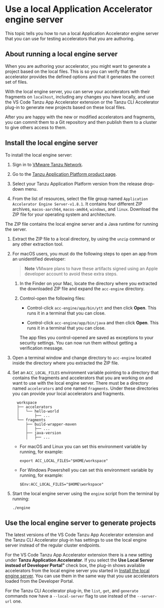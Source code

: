# Use a local Application Accelerator engine server

This topic tells you how to run a local Application Accelerator engine server that you can use for
testing accelerators that you are authoring.

## <a id="overview"></a> About running a local engine server

When you are authoring your accelerator, you might want to generate a project based on the local files.
This is so you can verify that the accelerator provides the defined options and that it generates
the correct set of files.

With the local engine server, you can serve your accelerators with their fragments on `localhost`,
including any changes you have locally, and use the VS Code Tanzu App Accelerator extension or the
Tanzu CLI Accelerator plug-in to generate new projects based on these local files.

After you are happy with the new or modified accelerators and fragments, you can commit them to a Git
repository and then publish them to a cluster to give others access to them.

## <a id="install-local-engine-server"></a>Install the local engine server

To install the local engine server:

1. Sign in to [VMware Tanzu Network](https://network.tanzu.vmware.com/).

1. Go to the [Tanzu Application Platform product page](https://network.tanzu.vmware.com/products/tanzu-application-platform).

1. Select your Tanzu Application Platform version from the release drop-down menu.

1. From the list of resources, select the file group named `Application Accelerator Engine Server-v1.8.1`.
   It contains four different ZIP archives,
  `macos-aarch64`, `macos-amd64`, `windows`, and `linux`. Download the ZIP file for your operating
  system and architecture.

  The ZIP file contains the local engine server and a Java runtime for
  running the server.

1. Extract the ZIP file to a local directory, by using the `unzip` command or any other extraction tool.

1. For macOS users, you must do the following steps to open an app from an unidentified developer:

    > **Note** VMware plans to have these artifacts signed using an Apple developer account
    to avoid these extra steps.

    1. In the Finder on your Mac, locate the directory where you extracted the downloaded ZIP file
       and expand the `acc-engine` directory.

    1. Control-open the following files:

        - Control-click `acc-engine/app/bin/ytt` and then click **Open**. This runs it in a terminal
        that you can close.

        - Control-click `acc-engine/app/bin/java` and then click **Open**. This runs it in a terminal
        that you can close.

        The app files you control-opened are saved as exceptions to your security settings.
        You can now run them without getting a verification message.

1. Open a terminal window and change directory to `acc-engine` located inside the directory where
   you extracted the ZIP file.

1. Set an `ACC_LOCAL_FILES` environment variable pointing to a directory that contains the fragments
   and accelerators that you are working on and want to use with the local engine server.
   There must be a directory named `accelerators` and one named `fragments`.
   Under these directories you can provide your local accelerators and fragments.

    ```
      workspace
      ├── accelerators
      │   └── hello-world
      │       ├── ...
      └── fragments
          ├── build-wrapper-maven
          │   ├── ...
          ├── java-version
          │   ├── ...
    ```

    - For macOS and Linux you can set this environment variable by running, for example:

        ```console
        export ACC_LOCAL_FILES="$HOME/workspace"
        ```

    - For Windows Powershell you can set this environment variable by running, for example:

        ```console
        $Env:ACC_LOCAL_FILES="$HOME\workspace"
        ```

1. Start the local engine server using the `engine` script from the terminal by running:

    ```console
    ./engine
    ```

## <a id="use-local-engine-server"></a>Use the local engine server to generate projects

The latest versions of the VS Code Tanzu App Accelerator extension and the Tanzu CLI Accelerator plug-in
has settings to use the local engine server instead of the regular cluster endpoints.

For the VS Code Tanzu App Accelerator extension there is a new setting under
**Tanzu Application Accelerator**.
If you select the **Use Local Server instead of Developer Portal"** check box,
the plug-in shows available accelerators from the local engine server you started in
[Install the local engine server](#install-local-engine-server).
You can use them in the same way that you use accelerators loaded from the Developer Portal.

For the Tanzu CLI Accelerator plug-in, the `list`, `get`, and `generate` commands now have a
`--local-server` flag to use instead of the `--server-url` one.
